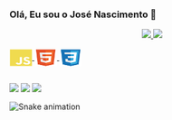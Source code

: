 ### Olá, Eu sou o José Nascimento 👋
<div align="center">
  <a href="https://github.com/jose-nascimento1">
  <img height="180em" src="https://github-readme-stats.vercel.app/api?username=jose-nascimento1&show_icons=true&theme=dark&include_all_commits=true&count_private=true"/>
  <img height="180em" src="https://github-readme-stats.vercel.app/api/top-langs/?username=jose-nascimento1&layout=compact&langs_count=7&theme=dark"/>
</div>
<div style="display: inline_block"><br>
  <img align="center" alt="José-Js" height="30" width="40" src="https://raw.githubusercontent.com/devicons/devicon/master/icons/javascript/javascript-plain.svg">
  <img align="center" alt="José-HTML" height="30" width="40" src="https://raw.githubusercontent.com/devicons/devicon/master/icons/html5/html5-original.svg">
  <img align="center" alt="José-CSS" height="30" width="40" src="https://raw.githubusercontent.com/devicons/devicon/master/icons/css3/css3-original.svg">
</div>
  
  ##
 
<div> 
  <a href="(https://www.instagram.com/josenascimento.1)" target="_blank"><img src="https://img.shields.io/badge/-Instagram-%23E4405F?style=for-the-badge&logo=instagram&logoColor=white" target="_blank"></a>
  <a href = "mailto:jose.clemerson1903@gmail.com"><img src="https://img.shields.io/badge/-Gmail-%23333?style=for-the-badge&logo=gmail&logoColor=white" target="_blank"></a>
  <a href="https://www.linkedin.com/in/jose-nascimento1" target="_blank"><img src="https://img.shields.io/badge/-LinkedIn-%230077B5?style=for-the-badge&logo=linkedin&logoColor=white" target="_blank"></a> 
 
  ![Snake animation](https://github.com/jose-nascimento1/jose-nascimento1/blob/output/github-contribution-grid-snake.svg)
 
</div>
